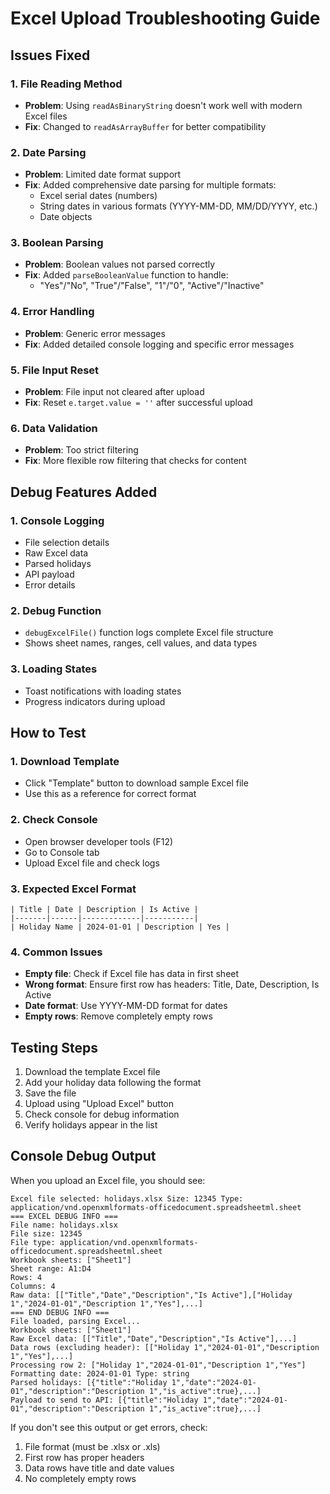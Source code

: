 # Excel Upload Troubleshooting Guide

## Issues Fixed

### 1. **File Reading Method**
- **Problem**: Using `readAsBinaryString` doesn't work well with modern Excel files
- **Fix**: Changed to `readAsArrayBuffer` for better compatibility

### 2. **Date Parsing**
- **Problem**: Limited date format support
- **Fix**: Added comprehensive date parsing for multiple formats:
  - Excel serial dates (numbers)
  - String dates in various formats (YYYY-MM-DD, MM/DD/YYYY, etc.)
  - Date objects

### 3. **Boolean Parsing**
- **Problem**: Boolean values not parsed correctly
- **Fix**: Added `parseBooleanValue` function to handle:
  - "Yes"/"No", "True"/"False", "1"/"0", "Active"/"Inactive"

### 4. **Error Handling**
- **Problem**: Generic error messages
- **Fix**: Added detailed console logging and specific error messages

### 5. **File Input Reset**
- **Problem**: File input not cleared after upload
- **Fix**: Reset `e.target.value = ''` after successful upload

### 6. **Data Validation**
- **Problem**: Too strict filtering
- **Fix**: More flexible row filtering that checks for content

## Debug Features Added

### 1. **Console Logging**
- File selection details
- Raw Excel data
- Parsed holidays
- API payload
- Error details

### 2. **Debug Function**
- `debugExcelFile()` function logs complete Excel file structure
- Shows sheet names, ranges, cell values, and data types

### 3. **Loading States**
- Toast notifications with loading states
- Progress indicators during upload

## How to Test

### 1. **Download Template**
- Click "Template" button to download sample Excel file
- Use this as a reference for correct format

### 2. **Check Console**
- Open browser developer tools (F12)
- Go to Console tab
- Upload Excel file and check logs

### 3. **Expected Excel Format**
```
| Title | Date | Description | Is Active |
|-------|------|-------------|-----------|
| Holiday Name | 2024-01-01 | Description | Yes |
```

### 4. **Common Issues**
- **Empty file**: Check if Excel file has data in first sheet
- **Wrong format**: Ensure first row has headers: Title, Date, Description, Is Active
- **Date format**: Use YYYY-MM-DD format for dates
- **Empty rows**: Remove completely empty rows

## Testing Steps

1. Download the template Excel file
2. Add your holiday data following the format
3. Save the file
4. Upload using "Upload Excel" button
5. Check console for debug information
6. Verify holidays appear in the list

## Console Debug Output

When you upload an Excel file, you should see:
```
Excel file selected: holidays.xlsx Size: 12345 Type: application/vnd.openxmlformats-officedocument.spreadsheetml.sheet
=== EXCEL DEBUG INFO ===
File name: holidays.xlsx
File size: 12345
File type: application/vnd.openxmlformats-officedocument.spreadsheetml.sheet
Workbook sheets: ["Sheet1"]
Sheet range: A1:D4
Rows: 4
Columns: 4
Raw data: [["Title","Date","Description","Is Active"],["Holiday 1","2024-01-01","Description 1","Yes"],...]
=== END DEBUG INFO ===
File loaded, parsing Excel...
Workbook sheets: ["Sheet1"]
Raw Excel data: [["Title","Date","Description","Is Active"],...]
Data rows (excluding header): [["Holiday 1","2024-01-01","Description 1","Yes"],...]
Processing row 2: ["Holiday 1","2024-01-01","Description 1","Yes"]
Formatting date: 2024-01-01 Type: string
Parsed holidays: [{"title":"Holiday 1","date":"2024-01-01","description":"Description 1","is_active":true},...]
Payload to send to API: [{"title":"Holiday 1","date":"2024-01-01","description":"Description 1","is_active":true},...]
```

If you don't see this output or get errors, check:
1. File format (must be .xlsx or .xls)
2. First row has proper headers
3. Data rows have title and date values
4. No completely empty rows

